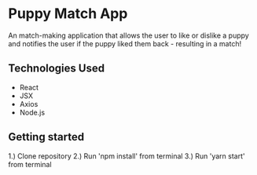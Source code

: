 # Puppy Match App

An match-making application that allows the user to like or dislike a puppy and notifies the user if the puppy liked them back - resulting in a match!

## Technologies Used

- React
- JSX
- Axios
- Node.js

## Getting started

1.) Clone repository
2.) Run 'npm install' from terminal
3.) Run 'yarn start' from terminal
